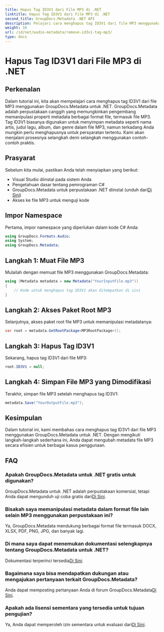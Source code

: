 ```yaml
---
title: Hapus Tag ID3V1 dari File MP3 di .NET
linktitle: Hapus Tag ID3V1 dari File MP3 di .NET
second_title: GroupDocs.Metadata .NET API
description: Pelajari cara menghapus tag ID3V1 dari file MP3 menggunakan GroupDocs.Metadata untuk .NET. Panduan langkah demi langkah yang mudah dengan contoh-contoh praktis.
weight: 16
url: /id/net/audio-metadata/remove-id3v1-tag-mp3/
type: docs
---
```

# Hapus Tag ID3V1 dari File MP3 di .NET

## Perkenalan
Dalam tutorial ini, kita akan mempelajari cara menghapus tag ID3V1 dari file MP3 menggunakan GroupDocs.Metadata untuk .NET. GroupDocs.Metadata adalah perpustakaan canggih yang memungkinkan pengembang memanipulasi properti metadata berbagai format file, termasuk file MP3. Tag ID3V1 biasanya digunakan untuk menyimpan metadata seperti nama artis, judul lagu, album, dan genre dalam file MP3, namun terkadang Anda mungkin perlu menghapusnya untuk persyaratan tertentu. Kami akan menjalani prosesnya selangkah demi selangkah menggunakan contoh-contoh praktis.
## Prasyarat
Sebelum kita mulai, pastikan Anda telah menyiapkan yang berikut:
- Visual Studio diinstal pada sistem Anda
- Pengetahuan dasar tentang pemrograman C#
-  GroupDocs.Metadata untuk perpustakaan .NET diinstal (unduh dari[Di Sini](https://releases.groupdocs.com/metadata/net/))
- Akses ke file MP3 untuk menguji kode

## Impor Namespace
Pertama, impor namespace yang diperlukan dalam kode C# Anda:
```csharp
using GroupDocs.Formats.Audio;
using System;
using GroupDocs.Metadata;
```
## Langkah 1: Muat File MP3
Mulailah dengan memuat file MP3 menggunakan GroupDocs.Metadata:
```csharp
using (Metadata metadata = new Metadata("YourInputFile.mp3"))
{
    // Kode untuk menghapus tag ID3V1 akan ditempatkan di sini
}
```
## Langkah 2: Akses Paket Root MP3
Selanjutnya, akses paket root file MP3 untuk memanipulasi metadatanya:
```csharp
var root = metadata.GetRootPackage<MP3RootPackage>();
```
## Langkah 3: Hapus Tag ID3V1
Sekarang, hapus tag ID3V1 dari file MP3:
```csharp
root.ID3V1 = null;
```
## Langkah 4: Simpan File MP3 yang Dimodifikasi
Terakhir, simpan file MP3 setelah menghapus tag ID3V1:
```csharp
metadata.Save("YourOutputFile.mp3");
```

## Kesimpulan
Dalam tutorial ini, kami membahas cara menghapus tag ID3V1 dari file MP3 menggunakan GroupDocs.Metadata untuk .NET. Dengan mengikuti langkah-langkah sederhana ini, Anda dapat mengubah metadata file MP3 secara efisien untuk berbagai kasus penggunaan.

## FAQ
### Apakah GroupDocs.Metadata untuk .NET gratis untuk digunakan?
 GroupDocs.Metadata untuk .NET adalah perpustakaan komersial, tetapi Anda dapat mengunduh uji coba gratis dari[Di Sini](https://releases.groupdocs.com/).
### Bisakah saya memanipulasi metadata dalam format file lain selain MP3 menggunakan perpustakaan ini?
Ya, GroupDocs.Metadata mendukung berbagai format file termasuk DOCX, XLSX, PDF, PNG, JPG, dan banyak lagi.
### Di mana saya dapat menemukan dokumentasi selengkapnya tentang GroupDocs.Metadata untuk .NET?
 Dokumentasi terperinci tersedia[Di Sini](https://tutorials.groupdocs.com/metadata/net/).
### Bagaimana saya bisa mendapatkan dukungan atau mengajukan pertanyaan terkait GroupDocs.Metadata?
 Anda dapat memposting pertanyaan Anda di forum GroupDocs.Metadata[Di Sini](https://forum.groupdocs.com/c/metadata/14).
### Apakah ada lisensi sementara yang tersedia untuk tujuan pengujian?
 Ya, Anda dapat memperoleh izin sementara untuk evaluasi dari[Di Sini](https://purchase.groupdocs.com/temporary-license/).
